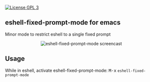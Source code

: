 [![License GPL 3][badge-license]](http://www.gnu.org/licenses/gpl-3.0.txt)

## eshell-fixed-prompt-mode for emacs
Minor mode to restrict eshell to a single fixed prompt

<p align="center">
<img src="https://raw.github.com/mallt/eshell-fixed-prompt-mode/master/eshell-fixed-prompt-mode.gif" alt="eshell-fixed-prompt-mode screencast"/>
</p>

## Usage
While in eshell, activate eshell-fixed-prompt-mode: <kbd>M-x</kbd> `eshell-fixed-prompt-mode`

[badge-license]: https://img.shields.io/badge/license-GPL_3-green.svg
